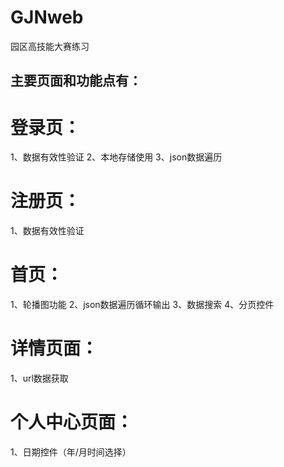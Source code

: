# GJNweb
园区高技能大赛练习
## 主要页面和功能点有：
# 登录页：
1、数据有效性验证
2、本地存储使用
3、json数据遍历
# 注册页：
1、数据有效性验证
# 首页：
1、轮播图功能
2、json数据遍历循环输出
3、数据搜索
4、分页控件
# 详情页面：
1、url数据获取
# 个人中心页面：
1、日期控件（年/月时间选择）




